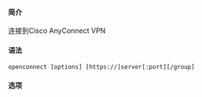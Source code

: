 #### 简介

连接到Cisco AnyConnect VPN

#### 语法

```
openconnect [options] [https://]server[:port][/group]
```

#### 选项

```

```

